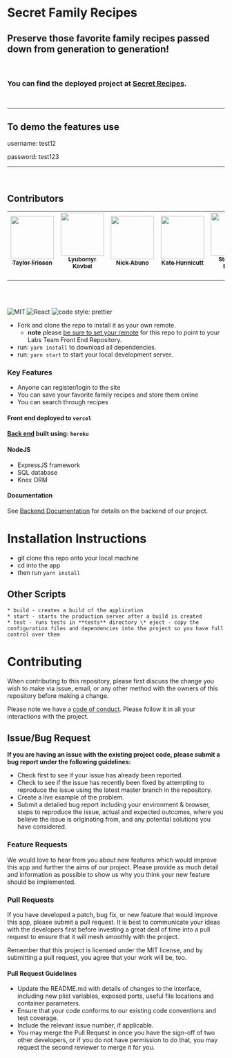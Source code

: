 # Secret Family Recipes

## Preserve those favorite family recipes passed down from generation to generation!

<br />

### You can find the deployed project at [Secret Recipes](https://secret-recipes-indol.vercel.app/).

<br />

<hr />
<h2>To demo the features use</h2>
<p>username: test12 
<p>password: test123 
<hr />
<br />

## Contributors

<table>
  <tr>
    <td align="center"><a href="https://github.com/taylorfriesen6"><img src="https://avatars.githubusercontent.com/u/77222397?s=400&u=d60a3b26348ce6f88583aa565d9163a1ee111e25&v=4" width="100px;" alt=""/><br /><sub><b>Taylor Friesen
</b></sub></a><br /><a href="https://github.com/taylorfriesen6"><img src="https://github.com/favicon.ico" width="15"></a>&nbsp;<a href="https://www.linkedin.com/in/taylorfriesen6/"><img src="https://static.licdn.com/sc/h/al2o9zrvru7aqj8e1x2rzsrca" width="15"></a></td>

<td align="center"><a href="https://github.com/crispysandwhich"><img src="https://avatars.githubusercontent.com/u/49249813?s=400&u=609dfad57b9c1395ca9a0f8872e7db6837324ef6&v=4" width="100px;" alt=""/><br /><sub><b>Lyubomyr Kovbel</b></sub></a><br /><a href="https://github.com/crispysandwhich"><img src="https://github.com/favicon.ico" width="15"></a>&nbsp;<a href="#"><img src="https://static.licdn.com/sc/h/al2o9zrvru7aqj8e1x2rzsrca" width="15"></a></td>

<td align="center"><a href="https://github.com/nickcabuno"><img src="https://avatars.githubusercontent.com/u/76980877?s=400&v=4" width="100px;" alt=""/><br /><sub><b>Nick Abuno</b></sub></a><br /><a href="https://github.com/nickcabuno"><img src="https://github.com/favicon.ico" width="15"></a>&nbsp;<a href="https://www.linkedin.com/in/nick-cabuno/"><img src="https://static.licdn.com/sc/h/al2o9zrvru7aqj8e1x2rzsrca" width="15"></a></td>

<td align="center"><a href="https://github.com/katehunnicutt"><img src="https://avatars.githubusercontent.com/u/77248823?s=400&v=4" width="100px;" alt=""/><br /><sub><b>Kate Hunnicutt</b></sub></a><br /><a href="https://github.com/katehunnicut"><img src="https://github.com/favicon.ico" width="15"></a>&nbsp;<a href="#"><img src="https://static.licdn.com/sc/h/al2o9zrvru7aqj8e1x2rzsrca" width="15"></a></td>

<td align="center"><a href="https://www.linkedin.com/in/stephanieenciso/"><img src="https://avatars.githubusercontent.com/u/73484758?v=4" width="100px;" alt=""/><br /><sub><b>Stephanie Enciso</b></sub></a><br /><a href="https://www.linkedin.com/in/stephanieenciso/"><img src="https://github.com/favicon.ico" width="15"></a>&nbsp;<a href="https://www.linkedin.com/in/stephanieenciso/"><img src="https://static.licdn.com/sc/h/al2o9zrvru7aqj8e1x2rzsrca" width="15"></a></td>
<td align="center"><a href="https://github.com"><img src="https://ca.slack-edge.com/ESZCHB482-U01BUBTV3E3-d28c8d925367-512" width="100px;" alt=""/><br /><sub><b>Mona Hassan</b></sub></a><br /><a href="https://github.com"><img src="https://github.com/favicon.ico" width="15"></a>&nbsp;<a href="https://linkedin.com"><img src="https://static.licdn.com/sc/h/al2o9zrvru7aqj8e1x2rzsrca" width="15"></a></td>
<td align="center"><a href="https://github.com/roerark"><img src="https://avatars.githubusercontent.com/u/73914929?s=400&v=4" width="100px;" alt=""/><br /><sub><b>Joe Park</b></sub></a><br /><a href="https://github.com/roerark"><img src="https://github.com/favicon.ico" width="15"></a>&nbsp;<a href="https://www.linkedin.com/in/joepark"><img src="https://static.licdn.com/sc/h/al2o9zrvru7aqj8e1x2rzsrca" width="15"></a></td>
<td align="center"><a href="https://github.com/pak11273"><img src="https://avatars.githubusercontent.com/u/2309184?v=4" width="100px;" alt=""/><br /><sub><b>Isaac Pak</b></sub></a><br /><a href="https://github.com/pak11273"><img src="https://github.com/favicon.ico" width="15"></a>&nbsp;<a href="https://www.linkedin.com/in/isaac-pak-78b72687/"><img src="https://static.licdn.com/sc/h/al2o9zrvru7aqj8e1x2rzsrca" width="15"></a></td>
</tr>
</table>

<br>
<br>

![MIT](https://img.shields.io/packagist/l/doctrine/orm.svg)
![React](https://img.shields.io/badge/react-v16.7.0--alpha.2-blue.svg)
![code style: prettier](https://img.shields.io/badge/code_style-prettier-ff69b4.svg?style=flat-square)

- Fork and clone the repo to install it as your own remote.
  - **note** please [be sure to set your remote](https://help.github.jp/enterprise/2.11/user/articles/changing-a-remote-s-url/) for this repo to point to your Labs Team Front End Repository.
- run: `yarn install` to download all dependencies.
- run: `yarn start` to start your local development server.

### Key Features

- Anyone can register/login to the site
- You can save your favorite family recipes and store them online
- You can search through recipes

#### Front end deployed to `vercel`

#### [Back end](https://family-recipes-cookbook.herokuapp.com/) built using: `heroku`

#### NodeJS

- ExpressJS framework
- SQL database
- Knex ORM

#### Documentation

See [Backend Documentation](https://github.com/SecretFamilyRecipe-TeamFoodie/node-recipes) for details on the backend of our project.

# Installation Instructions

- git clone this repo onto your local machine
- cd into the app
- then run `yarn install`

## Other Scripts

    * build - creates a build of the application
    * start - starts the production server after a build is created
    * test - runs tests in **tests** directory \* eject - copy the configuration files and dependencies into the project so you have full control over them

# Contributing

When contributing to this repository, please first discuss the change you wish to make via issue, email, or any other method with the owners of this repository before making a change.

Please note we have a [code of conduct](./CODE_OF_CONDUCT.md). Please follow it in all your interactions with the project.

## Issue/Bug Request

**If you are having an issue with the existing project code, please submit a bug report under the following guidelines:**

- Check first to see if your issue has already been reported.
- Check to see if the issue has recently been fixed by attempting to reproduce the issue using the latest master branch in the repository.
- Create a live example of the problem.
- Submit a detailed bug report including your environment & browser, steps to reproduce the issue, actual and expected outcomes, where you believe the issue is originating from, and any potential solutions you have considered.

### Feature Requests

We would love to hear from you about new features which would improve this app and further the aims of our project. Please provide as much detail and information as possible to show us why you think your new feature should be implemented.

### Pull Requests

If you have developed a patch, bug fix, or new feature that would improve this app, please submit a pull request. It is best to communicate your ideas with the developers first before investing a great deal of time into a pull request to ensure that it will mesh smoothly with the project.

Remember that this project is licensed under the MIT license, and by submitting a pull request, you agree that your work will be, too.

#### Pull Request Guidelines

- Update the README.md with details of changes to the interface, including new plist variables, exposed ports, useful file locations and container parameters.
- Ensure that your code conforms to our existing code conventions and test coverage.
- Include the relevant issue number, if applicable.
- You may merge the Pull Request in once you have the sign-off of two other developers, or if you do not have permission to do that, you may request the second reviewer to merge it for you.
